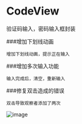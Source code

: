 # CodeView
验证码输入，密码输入框封装


###增加下划线动画
   
    增加下划线动画，提示正在输入

###增加多次输入功能

    输入完成后，清空，重新输入


###修复双击造成的错误
     
    双击导致观察者添加了两次

![image](https://github.com/MengLiMing/CodeView/blob/master/CodeView.gif)
